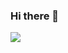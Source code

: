 ### Hi there 👋

<!--
**leehyoseop/leehyoseop** is a ✨ _special_ ✨ repository because its `README.md` (this file) appears on your GitHub profile.

Here are some ideas to get you started:

- 🔭 I’m currently working on ...
- 🌱 I’m currently learning ...
- 👯 I’m looking to collaborate on ...
- 🤔 I’m looking for help with ...
- 💬 Ask me about ...
- 📫 How to reach me: ...
- 😄 Pronouns: ...
- ⚡ Fun fact: ...
-->
<a href="https://www.instagram.com/hsobzo/?hl=ko" target="_blank"><img src="https://img.shields.io/badge/insta-000000?style=flat&logo=#E4405F&logoColor=000000"/></a>
